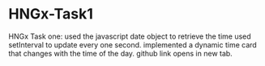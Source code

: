 # HNGx-Task1

HNGx Task one:
used the javascript date object to retrieve the time
used setInterval to update every one second.
implemented a dynamic time card that changes with the time of the day.
github link opens in new tab.
